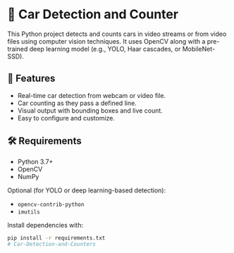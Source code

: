 # 🚗 Car Detection and Counter

This Python project detects and counts cars in video streams or from video files using computer vision techniques. It uses OpenCV along with a pre-trained deep learning model (e.g., YOLO, Haar cascades, or MobileNet-SSD).

## 📸 Features

- Real-time car detection from webcam or video file.
- Car counting as they pass a defined line.
- Visual output with bounding boxes and live count.
- Easy to configure and customize.

## 🛠️ Requirements

- Python 3.7+
- OpenCV
- NumPy

Optional (for YOLO or deep learning-based detection):
- `opencv-contrib-python`
- `imutils`

Install dependencies with:

```bash
pip install -r requirements.txt
# Car-Detection-and-Counters
